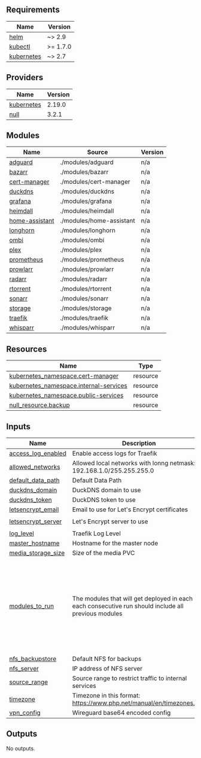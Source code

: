<!-- BEGIN_TF_DOCS -->
## Requirements

| Name | Version |
|------|---------|
| <a name="requirement_helm"></a> [helm](#requirement\_helm) | ~> 2.9 |
| <a name="requirement_kubectl"></a> [kubectl](#requirement\_kubectl) | >= 1.7.0 |
| <a name="requirement_kubernetes"></a> [kubernetes](#requirement\_kubernetes) | ~> 2.7 |

## Providers

| Name | Version |
|------|---------|
| <a name="provider_kubernetes"></a> [kubernetes](#provider\_kubernetes) | 2.19.0 |
| <a name="provider_null"></a> [null](#provider\_null) | 3.2.1 |

## Modules

| Name | Source | Version |
|------|--------|---------|
| <a name="module_adguard"></a> [adguard](#module\_adguard) | ./modules/adguard | n/a |
| <a name="module_bazarr"></a> [bazarr](#module\_bazarr) | ./modules/bazarr | n/a |
| <a name="module_cert-manager"></a> [cert-manager](#module\_cert-manager) | ./modules/cert-manager | n/a |
| <a name="module_duckdns"></a> [duckdns](#module\_duckdns) | ./modules/duckdns | n/a |
| <a name="module_grafana"></a> [grafana](#module\_grafana) | ./modules/grafana | n/a |
| <a name="module_heimdall"></a> [heimdall](#module\_heimdall) | ./modules/heimdall | n/a |
| <a name="module_home-assistant"></a> [home-assistant](#module\_home-assistant) | ./modules/home-assistant | n/a |
| <a name="module_longhorn"></a> [longhorn](#module\_longhorn) | ./modules/longhorn | n/a |
| <a name="module_ombi"></a> [ombi](#module\_ombi) | ./modules/ombi | n/a |
| <a name="module_plex"></a> [plex](#module\_plex) | ./modules/plex | n/a |
| <a name="module_prometheus"></a> [prometheus](#module\_prometheus) | ./modules/prometheus | n/a |
| <a name="module_prowlarr"></a> [prowlarr](#module\_prowlarr) | ./modules/prowlarr | n/a |
| <a name="module_radarr"></a> [radarr](#module\_radarr) | ./modules/radarr | n/a |
| <a name="module_rtorrent"></a> [rtorrent](#module\_rtorrent) | ./modules/rtorrent | n/a |
| <a name="module_sonarr"></a> [sonarr](#module\_sonarr) | ./modules/sonarr | n/a |
| <a name="module_storage"></a> [storage](#module\_storage) | ./modules/storage | n/a |
| <a name="module_traefik"></a> [traefik](#module\_traefik) | ./modules/traefik | n/a |
| <a name="module_whisparr"></a> [whisparr](#module\_whisparr) | ./modules/whisparr | n/a |

## Resources

| Name | Type |
|------|------|
| [kubernetes_namespace.cert-manager](https://registry.terraform.io/providers/kubernetes/latest/docs/resources/namespace) | resource |
| [kubernetes_namespace.internal-services](https://registry.terraform.io/providers/kubernetes/latest/docs/resources/namespace) | resource |
| [kubernetes_namespace.public-services](https://registry.terraform.io/providers/kubernetes/latest/docs/resources/namespace) | resource |
| [null_resource.backup](https://registry.terraform.io/providers/hashicorp/null/latest/docs/resources/resource) | resource |

## Inputs

| Name | Description | Type | Default | Required |
|------|-------------|------|---------|:--------:|
| <a name="input_access_log_enabled"></a> [access\_log\_enabled](#input\_access\_log\_enabled) | Enable access logs for Traefik | `string` | `true` | no |
| <a name="input_allowed_networks"></a> [allowed\_networks](#input\_allowed\_networks) | Allowed local networks with lonng netmask: 192.168.1.0/255.255.255.0 | `string` | n/a | yes |
| <a name="input_default_data_path"></a> [default\_data\_path](#input\_default\_data\_path) | Default Data Path | `string` | `"/storage01"` | no |
| <a name="input_duckdns_domain"></a> [duckdns\_domain](#input\_duckdns\_domain) | DuckDNS domain to use | `string` | n/a | yes |
| <a name="input_duckdns_token"></a> [duckdns\_token](#input\_duckdns\_token) | DuckDNS token to use | `string` | n/a | yes |
| <a name="input_letsencrypt_email"></a> [letsencrypt\_email](#input\_letsencrypt\_email) | Email to use for Let's Encrypt certificates | `string` | n/a | yes |
| <a name="input_letsencrypt_server"></a> [letsencrypt\_server](#input\_letsencrypt\_server) | Let's Encrypt server to use | `string` | `"https://acme-v02.api.letsencrypt.org/directory"` | no |
| <a name="input_log_level"></a> [log\_level](#input\_log\_level) | Traefik Log Level | `string` | `"DEBUG"` | no |
| <a name="input_master_hostname"></a> [master\_hostname](#input\_master\_hostname) | Hostname for the master node | `string` | n/a | yes |
| <a name="input_media_storage_size"></a> [media\_storage\_size](#input\_media\_storage\_size) | Size of the media PVC | `string` | n/a | yes |
| <a name="input_modules_to_run"></a> [modules\_to\_run](#input\_modules\_to\_run) | The modules that will get deployed in each run, each consecutive run should include all previous modules | `list(string)` | <pre>[<br>  "adguard",<br>  "bazarr",<br>  "cert-manager",<br>  "duckdns",<br>  "heimdall",<br>  "jackett",<br>  "radarr",<br>  "rancher",<br>  "sonarr",<br>  "storage",<br>  "traefik"<br>]</pre> | no |
| <a name="input_nfs_backupstore"></a> [nfs\_backupstore](#input\_nfs\_backupstore) | Default NFS for backups | `string` | n/a | yes |
| <a name="input_nfs_server"></a> [nfs\_server](#input\_nfs\_server) | IP address of NFS server | `string` | n/a | yes |
| <a name="input_source_range"></a> [source\_range](#input\_source\_range) | Source range to restrict traffic to internal services | `string` | n/a | yes |
| <a name="input_timezone"></a> [timezone](#input\_timezone) | Timezone in this format: https://www.php.net/manual/en/timezones.php | `string` | n/a | yes |
| <a name="input_vpn_config"></a> [vpn\_config](#input\_vpn\_config) | Wireguard base64 encoded config | `string` | n/a | yes |

## Outputs

No outputs.
<!-- END_TF_DOCS -->